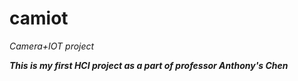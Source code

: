 # camiot

*Camera+IOT project*

 
***This is my first HCI project as a part of professor Anthony's Chen***


